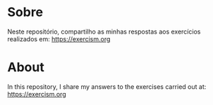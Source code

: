 # Sobre
Neste repositório, compartilho as minhas respostas aos exercícios realizados em: https://exercism.org

# About
In this repository, I share my answers to the exercises carried out at: https://exercism.org
